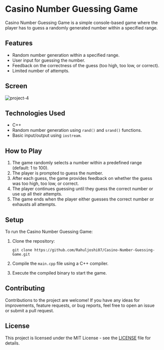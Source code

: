 # Casino Number Guessing Game

Casino Number Guessing Game is a simple console-based game where the player has to guess a randomly generated number within a specified range.

## Features

- Random number generation within a specified range.
- User input for guessing the number.
- Feedback on the correctness of the guess (too high, too low, or correct).
- Limited number of attempts.

## Screen
![project-4](https://github.com/Rahuljoshi07/.-Casino-Number-Guessing-Game/assets/86591216/89ef5666-991a-45f4-9d4d-fa7978ac4273)


## Technologies Used

- C++
- Random number generation using `rand()` and `srand()` functions.
- Basic input/output using `iostream`.

## How to Play

1. The game randomly selects a number within a predefined range (default: 1 to 100).
2. The player is prompted to guess the number.
3. After each guess, the game provides feedback on whether the guess was too high, too low, or correct.
4. The player continues guessing until they guess the correct number or use up all their attempts.
5. The game ends when the player either guesses the correct number or exhausts all attempts.

## Setup

To run the Casino Number Guessing Game:

1. Clone the repository:

    ```
    git clone https://github.com/Rahuljoshi07/Casino-Number-Guessing-Game.git
    ```

2. Compile the `main.cpp` file using a C++ compiler.

3. Execute the compiled binary to start the game.

## Contributing

Contributions to the project are welcome! If you have any ideas for improvements, feature requests, or bug reports, feel free to open an issue or submit a pull request.

## License

This project is licensed under the MIT License - see the [LICENSE](LICENSE) file for details.
